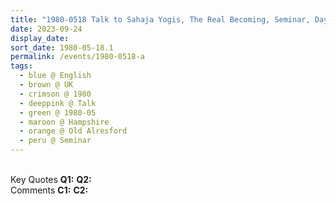 ```yaml
---
title: "1980-0518 Talk to Sahaja Yogis, The Real Becoming, Seminar, Day 2, Old Alresford (13 kms ENE of Winchester), Hampshire, UK"
date: 2023-09-24
display_date: 
sort_date: 1980-05-18.1
permalink: /events/1980-0518-a
tags:
  - blue @ English
  - brown @ UK
  - crimson @ 1980
  - deeppink @ Talk
  - green @ 1980-05
  - maroon @ Hampshire
  - orange @ Old Alresford
  - peru @ Seminar
---
```


<br>

<wave-list>
  <list-title color="DarkSeaGreen" width="55">Key Quotes</list-title>
  <list-item color="BlanchedAlmond" width="280"><b>Q1:</b> <i></i></list-item>
  <list-item color="Lavender" width="280"><b>Q2:</b> <i></i></list-item>
</wave-list>

<br>

<wave-list>
  <list-title color="DarkSeaGreen" width="55">Comments</list-title>
  <list-item color="BlanchedAlmond" width="280"><b>C1:</b> <i></i></list-item>
  <list-item color="Lavender" width="280"><b>C2:</b> <i></i></list-item>
</wave-list>